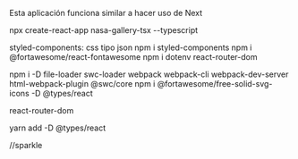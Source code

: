 
Esta aplicación funciona similar a hacer uso de Next


npx create-react-app nasa-gallery-tsx --typescript


styled-components: css tipo json
npm i styled-components 
npm i @fortawesome/react-fontawesome
npm i dotenv react-router-dom

npm i -D file-loader swc-loader webpack webpack-cli webpack-dev-server html-webpack-plugin @swc/core
npm i @fortawesome/free-solid-svg-icons -D @types/react
<!-- Creo que no es necesario -->
react-router-dom


yarn add -D @types/react


  //sparkle 